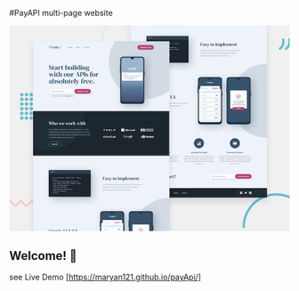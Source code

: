 #PayAPI multi-page website

![Design preview for the PayAPI multi-page website coding challenge](./preview.jpg)

## Welcome! 👋

see Live Demo [https://maryan121.github.io/payApi/]
